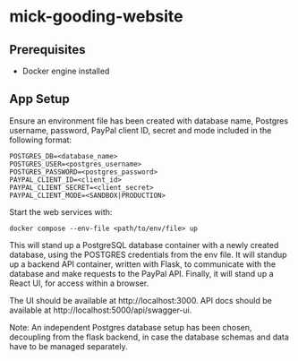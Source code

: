 # mick-gooding-website

## Prerequisites

* Docker engine installed

## App Setup

Ensure an environment file has been created with database name, Postgres username, password, PayPal client ID, secret and mode included in the following format:

```
POSTGRES_DB=<database_name>
POSTGRES_USER=<postgres_username>
POSTGRES_PASSWORD=<postgres_password>
PAYPAL_CLIENT_ID=<client_id>
PAYPAL_CLIENT_SECRET=<client_secret>
PAYPAL_CLIENT_MODE=<SANDBOX|PRODUCTION>
```

Start the web services with:

```
docker compose --env-file <path/to/env/file> up
```

This will stand up a PostgreSQL database container with a newly created database, using the POSTGRES credentials from the env file. It will standup up a backend API container, written with Flask, to communicate with the database and make requests to the PayPal API. Finally, it will stand up a React UI, for access within a browser. 

The UI should be available at http://localhost:3000. API docs should be available at http://localhost:5000/api/swagger-ui.

Note: An independent Postgres database setup has been chosen, decoupling from the flask backend, in case the database schemas and data have to be managed separately.

